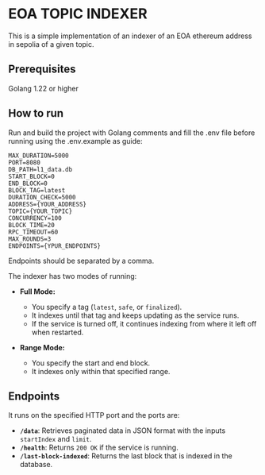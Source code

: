 # EOA TOPIC INDEXER

This is a simple implementation of an indexer of an EOA ethereum address in sepolia of a given topic.

## Prerequisites

Golang 1.22 or higher

## How to run

Run and build the project with Golang comments and fill the .env file before running using the .env.example as guide:

```
MAX_DURATION=5000
PORT=8080
DB_PATH=l1_data.db
START_BLOCK=0
END_BLOCK=0
BLOCK_TAG=latest
DURATION_CHECK=5000
ADDRESS={YOUR_ADDRESS}
TOPIC={YOUR_TOPIC}
CONCURRENCY=100
BLOCK_TIME=20
RPC_TIMEOUT=60
MAX_ROUNDS=3
ENDPOINTS={YPUR_ENDPOINTS}
```
Endpoints should be separated by a comma.

The indexer has two modes of running:
  - **Full Mode:**
    - You specify a tag (`latest`, `safe`, or `finalized`).
    - It indexes until that tag and keeps updating as the service runs.
    - If the service is turned off, it continues indexing from where it left off when restarted.
  
  - **Range Mode:**
    - You specify the start and end block.
    - It indexes only within that specified range.


## Endpoints

It runs on the specified HTTP port and the ports are:
  - **`/data`**: Retrieves paginated data in JSON format with the inputs `startIndex` and `limit`.
  - **`/health`**: Returns `200 OK` if the service is running.
  - **`/last-block-indexed`**: Returns the last block that is indexed in the database.
